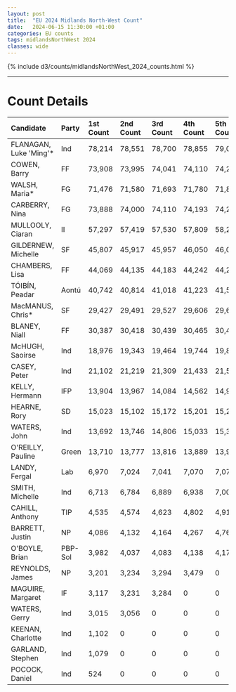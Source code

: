 ```yaml
---
layout: post
title:  "EU 2024 Midlands North-West Count"
date:   2024-06-15 11:30:00 +01:00
categories: EU counts
tags: midlandsNorthWest 2024
classes: wide
---
```


{% include d3/counts/midlandsNorthWest_2024_counts.html %}

<hr>

# Count Details

 |Candidate              | Party   | 1st Count   | 2nd Count   | 3rd Count   | 4th Count   | 5th Count   | 6th Count   | 7th Count   | 8th Count   | 9th Count   | 10th Count   | 11th Count   | 12th Count   | 13th Count   | 14th Count   | 15th Count   | 16th Count   | 17th Count   | 18th Count   | 19th Count   | 20th Count   | 21st Count   |
|:-----------------------|:--------|:------------|:------------|:------------|:------------|:------------|:------------|:------------|:------------|:------------|:-------------|:-------------|:-------------|:-------------|:-------------|:-------------|:-------------|:-------------|:-------------|:-------------|:-------------|:-------------|
| FLANAGAN, Luke 'Ming'* | Ind     | 78,214      | 78,551      | 78,700      | 78,855      | 79,019      | 79,582      | 79,842      | 80,484      | 81,122      | 81,663       | 82,856       | 84,665       | 88,033       | 89,660       | 95,314       | 103,653      | 106,461      | 110,533      | 118,754      | 118,754      | 113,323      |
| COWEN, Barry           | FF      | 73,908      | 73,995      | 74,041      | 74,110      | 74,204      | 74,237      | 74,326      | 74,488      | 74,603      | 74,830       | 75,328       | 75,594       | 76,326       | 76,545       | 78,208       | 78,841       | 84,965       | 85,592       | 89,449       | 115,977      | 115,977      |
| WALSH, Maria*          | FG      | 71,476      | 71,580      | 71,693      | 71,780      | 71,879      | 72,027      | 72,067      | 72,174      | 72,415      | 73,096       | 75,834       | 76,491       | 78,058       | 78,214       | 79,320       | 83,070       | 84,945       | 86,411       | 90,025       | 100,464      | 100,791      |
| CARBERRY, Nina         | FG      | 73,888      | 74,000      | 74,110      | 74,193      | 74,286      | 74,349      | 74,592      | 74,955      | 75,090      | 75,672       | 76,946       | 77,205       | 78,474       | 78,717       | 80,364       | 82,086       | 86,268       | 86,865       | 90,842       | 98,118       | 98,872       |
| MULLOOLY, Ciaran       | II      | 57,297      | 57,419      | 57,530      | 57,809      | 58,260      | 58,396      | 58,513      | 58,802      | 59,606      | 59,931       | 60,409       | 61,888       | 62,598       | 65,619       | 68,663       | 71,107       | 71,933       | 73,101       | 83,194       | 86,689       | 88,177       |
| GILDERNEW, Michelle    | SF      | 45,807      | 45,917      | 45,957      | 46,050      | 46,093      | 46,383      | 46,485      | 46,826      | 47,032      | 47,345       | 47,833       | 48,074       | 49,584       | 50,151       | 51,254       | 53,129       | 54,103       | 74,795       | 79,398       | 81,639       | 82,723       |
| CHAMBERS, Lisa         | FF      | 44,069      | 44,135      | 44,183      | 44,242      | 44,297      | 44,355      | 44,474      | 44,753      | 44,900      | 45,212       | 46,200       | 46,424       | 47,296       | 47,416       | 48,578       | 50,648       | 59,664       | 60,537       | 62,818       | 0            | 0            |
| TÓIBÍN, Peadar         | Aontú   | 40,742      | 40,814      | 41,018      | 41,223      | 41,564      | 41,696      | 41,878      | 42,089      | 42,839      | 43,046       | 43,641       | 46,447       | 47,057       | 50,735       | 53,222       | 54,531       | 55,399       | 56,633       | 0            | 0            | 0            |
| MacMANUS, Chris*       | SF      | 29,427      | 29,491      | 29,527      | 29,606      | 29,667      | 30,053      | 30,107      | 30,212      | 30,408      | 30,663       | 31,045       | 31,387       | 32,333       | 32,889       | 33,616       | 35,235       | 36,157       | 0            | 0            | 0            | 0            |
| BLANEY, Niall          | FF      | 30,387      | 30,418      | 30,439      | 30,465      | 30,492      | 30,523      | 31,118      | 31,281      | 31,356      | 31,484       | 31,696       | 31,850       | 32,085       | 32,205       | 33,598       | 34,074       | 0            | 0            | 0            | 0            | 0            |
| McHUGH, Saoirse        | Ind     | 18,976      | 19,343      | 19,464      | 19,744      | 19,802      | 20,360      | 20,414      | 20,546      | 21,049      | 21,547       | 23,848       | 24,801       | 29,234       | 29,928       | 31,519       | 0            | 0            | 0            | 0            | 0            | 0            |
| CASEY, Peter           | Ind     | 21,102      | 21,219      | 21,309      | 21,433      | 21,586      | 21,654      | 22,014      | 22,994      | 23,437      | 23,535       | 23,643       | 25,054       | 25,275       | 28,497       | 0            | 0            | 0            | 0            | 0            | 0            | 0            |
| KELLY, Hermann         | IFP     | 13,904      | 13,967      | 14,084      | 14,562      | 14,950      | 15,003      | 15,550      | 16,543      | 17,210      | 17,273       | 17,313       | 20,885       | 21,029       | 0            | 0            | 0            | 0            | 0            | 0            | 0            | 0            |
| HEARNE, Rory           | SD      | 15,023      | 15,102      | 15,172      | 15,201      | 15,210      | 15,825      | 15,852      | 15,942      | 15,977      | 16,926       | 19,202       | 19,279       | 0            | 0            | 0            | 0            | 0            | 0            | 0            | 0            | 0            |
| WATERS, John           | Ind     | 13,692      | 13,746      | 14,806      | 15,033      | 15,384      | 15,498      | 15,768      | 16,009      | 17,019      | 17,088       | 17,206       | 0            | 0            | 0            | 0            | 0            | 0            | 0            | 0            | 0            | 0            |
| O'REILLY, Pauline      | Green   | 13,710      | 13,777      | 13,816      | 13,889      | 13,917      | 14,157      | 14,170      | 14,220      | 14,253      | 15,283       | 0            | 0            | 0            | 0            | 0            | 0            | 0            | 0            | 0            | 0            | 0            |
| LANDY, Fergal          | Lab     | 6,970       | 7,024       | 7,041       | 7,070       | 7,078       | 7,236       | 7,246       | 7,321       | 7,350       | 0            | 0            | 0            | 0            | 0            | 0            | 0            | 0            | 0            | 0            | 0            | 0            |
| SMITH, Michelle        | Ind     | 6,713       | 6,784       | 6,889       | 6,938       | 7,000       | 7,032       | 7,050       | 7,102       | 0           | 0            | 0            | 0            | 0            | 0            | 0            | 0            | 0            | 0            | 0            | 0            | 0            |
| CAHILL, Anthony        | TIP     | 4,535       | 4,574       | 4,623       | 4,802       | 4,910       | 4,978       | 6,124       | 0           | 0           | 0            | 0            | 0            | 0            | 0            | 0            | 0            | 0            | 0            | 0            | 0            | 0            |
| BARRETT, Justin        | NP      | 4,086       | 4,132       | 4,164       | 4,267       | 4,769       | 4,791       | 0           | 0           | 0           | 0            | 0            | 0            | 0            | 0            | 0            | 0            | 0            | 0            | 0            | 0            | 0            |
| O'BOYLE, Brian         | PBP-Sol | 3,982       | 4,037       | 4,083       | 4,138       | 4,170       | 0           | 0           | 0           | 0           | 0            | 0            | 0            | 0            | 0            | 0            | 0            | 0            | 0            | 0            | 0            | 0            |
| REYNOLDS, James        | NP      | 3,201       | 3,234       | 3,294       | 3,479       | 0           | 0           | 0           | 0           | 0           | 0            | 0            | 0            | 0            | 0            | 0            | 0            | 0            | 0            | 0            | 0            | 0            |
| MAGUIRE, Margaret      | IF      | 3,117       | 3,231       | 3,284       | 0           | 0           | 0           | 0           | 0           | 0           | 0            | 0            | 0            | 0            | 0            | 0            | 0            | 0            | 0            | 0            | 0            | 0            |
| WATERS, Gerry          | Ind     | 3,015       | 3,056       | 0           | 0           | 0           | 0           | 0           | 0           | 0           | 0            | 0            | 0            | 0            | 0            | 0            | 0            | 0            | 0            | 0            | 0            | 0            |
| KEENAN, Charlotte      | Ind     | 1,102       | 0           | 0           | 0           | 0           | 0           | 0           | 0           | 0           | 0            | 0            | 0            | 0            | 0            | 0            | 0            | 0            | 0            | 0            | 0            | 0            |
| GARLAND, Stephen       | Ind     | 1,079       | 0           | 0           | 0           | 0           | 0           | 0           | 0           | 0           | 0            | 0            | 0            | 0            | 0            | 0            | 0            | 0            | 0            | 0            | 0            | 0            |
| POCOCK, Daniel         | Ind     | 524         | 0           | 0           | 0           | 0           | 0           | 0           | 0           | 0           | 0            | 0            | 0            | 0            | 0            | 0            | 0            | 0            | 0            | 0            | 0            | 0            |
